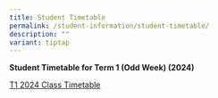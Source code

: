 ```yaml
---
title: Student Timetable
permalink: /student-information/student-timetable/
description: ""
variant: tiptap
---
```

<p><strong>Student Timetable for Term 1 (Odd Week) (2024)</strong></p><p><a href="/files/T1_2024_Class_Timetable_v2_dd_180124.pdf" rel="noopener noreferrer nofollow" target="_blank">T1 2024 Class Timetable </a></p>